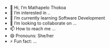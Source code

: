 - 👋 Hi, I’m Mathapelo Thokoa
- 👀 I’m interested in ..
- 🌱 I’m currently learning Software Development
- 💞️ I’m looking to collaborate on ...
- 📫 How to reach me ...
- 😄 Pronouns: She/her
- ⚡ Fun fact: ...

<!---
MathapeloT/MathapeloT is a ✨ special ✨ repository because its `README.md` (this file) appears on your GitHub profile.
You can click the Preview link to take a look at your changes.
--->
